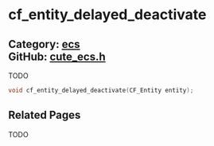 [](../header.md ':include')

# cf_entity_delayed_deactivate

Category: [ecs](/api_reference?id=ecs)  
GitHub: [cute_ecs.h](https://github.com/RandyGaul/cute_framework/blob/master/include/cute_ecs.h)  
---

TODO

```cpp
void cf_entity_delayed_deactivate(CF_Entity entity);
```

## Related Pages

TODO  
